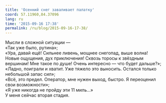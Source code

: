 ```yaml
---
title: 'Осенний снег заваливает палатку'
coord: 57.11960,84.37096
lang: ru
time: '2015-09-16 17:38'
permalink: /ru/blog/2015-09-16-17-38/
---
```


Мысли в сложной ситуации —<br>
«Так уже было, рутина»;<br>
«Ура, давай ещё! Сильнее ливень, мощнее снегопад, выше волна! Новые ощущения, дух приключения! Сквозь торосы к звёздным вершинам! Мне такое по душе! Очень интересно&nbsp;— что будет дальше?»;<br>
«Ладно, поиграли и хватит. Уже тяжело это выносить. Остался только небольшой запас сил»;<br>
«Всё, это предел. Оператор, мне нужен выход, быстро. Я переоценил свои возможности»;<br>
«Я уже никогда не пройду эти 11 миль...»<br>
У меня сейчас вторая стадия.
